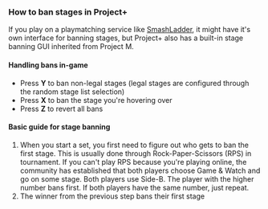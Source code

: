 ### How to ban stages in Project+

If you play on a playmatching service like [SmashLadder](https://www.smashladder.com/), it might have it's own interface for banning stages, but Project+ also has a built-in stage banning GUI inherited from Project M.

#### Handling bans in-game

* Press **Y** to ban non-legal stages
  (legal stages are configured through the random stage list selection)
* Press **X** to ban the stage you're hovering over
* Press **Z** to revert all bans

#### Basic guide for stage banning

1. When you start a set, you first need to figure out who gets to ban the first stage. This is usually done through Rock-Paper-Scissors (RPS) in tournament. If you can't play RPS because you're playing online, the community has established that both players choose Game & Watch and go on some stage. Both players use Side-B. The player with the higher number bans first. If both players have the same number, just repeat.
2. The winner from the previous step bans their first stage